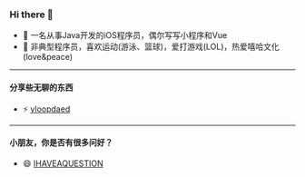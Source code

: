 ### Hi there 👋

<!--
**YorickYu/YorickYu** is a ✨ _special_ ✨ repository because its `README.md` (this file) appears on your GitHub profile.

Here are some ideas to get you started:

- 🔭 I’m currently working on ...
- 🌱 I’m currently learning ...
- 👯 I’m looking to collaborate on ...
- 🤔 I’m looking for help with ...
- 💬 Ask me about ...
- 📫 How to reach me: ...
- 😄 Pronouns: ...
- ⚡ Fun fact: ...
-->

- 🔭 一名从事Java开发的iOS程序员，偶尔写写小程序和Vue
- 🌱 非典型程序员，喜欢运动(游泳、篮球)，爱打游戏(LOL)，热爱嘻哈文化(love&peace)

---

#### 分享些无聊的东西

- ⚡ [yloopdaed](http://yloopdaed.icu/)


---

#### 小朋友，你是否有很多问好？

- 😄 [IHAVEAQUESTION](https://github.com/YorickYu/IHAVEAQUESTION)
